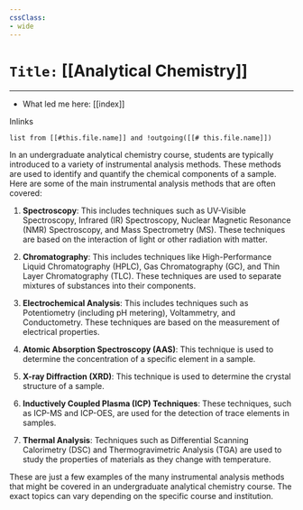 ```yaml
---
cssClass:
- wide
---
```


# `Title:` [[Analytical Chemistry]]
--- 

- What led me here: [[index]]

Inlinks
```dataview 
list from [[#this.file.name]] and !outgoing([[# this.file.name]]) 
```

In an undergraduate analytical chemistry course, students are typically introduced to a variety of instrumental analysis methods. These methods are used to identify and quantify the chemical components of a sample. Here are some of the main instrumental analysis methods that are often covered:

1. **Spectroscopy**: This includes techniques such as UV-Visible Spectroscopy, Infrared (IR) Spectroscopy, Nuclear Magnetic Resonance (NMR) Spectroscopy, and Mass Spectrometry (MS). These techniques are based on the interaction of light or other radiation with matter.

2. **Chromatography**: This includes techniques like High-Performance Liquid Chromatography (HPLC), Gas Chromatography (GC), and Thin Layer Chromatography (TLC). These techniques are used to separate mixtures of substances into their components.

3. **Electrochemical Analysis**: This includes techniques such as Potentiometry (including pH metering), Voltammetry, and Conductometry. These techniques are based on the measurement of electrical properties.

4. **Atomic Absorption Spectroscopy (AAS)**: This technique is used to determine the concentration of a specific element in a sample.

5. **X-ray Diffraction (XRD)**: This technique is used to determine the crystal structure of a sample.

6. **Inductively Coupled Plasma (ICP) Techniques**: These techniques, such as ICP-MS and ICP-OES, are used for the detection of trace elements in samples.

7. **Thermal Analysis**: Techniques such as Differential Scanning Calorimetry (DSC) and Thermogravimetric Analysis (TGA) are used to study the properties of materials as they change with temperature.

These are just a few examples of the many instrumental analysis methods that might be covered in an undergraduate analytical chemistry course. The exact topics can vary depending on the specific course and institution.
